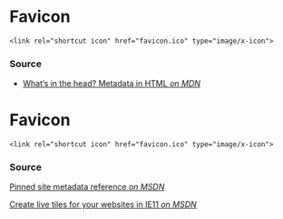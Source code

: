 # Favicon

```
<link rel="shortcut icon" href="favicon.ico" type="image/x-icon">
```

### Source
* [What’s in the head? Metadata in HTML _on MDN_](https://developer.mozilla.org/en-US/docs/Learn/HTML/Introduction_to_HTML/The_head_metadata_in_HTML#Adding_custom_icons_to_your_site)



# Favicon

```
<link rel="shortcut icon" href="favicon.ico" type="image/x-icon">
```

### Source
[Pinned site metadata reference _on MSDN_](https://msdn.microsoft.com/en-us/library/dn255024(v=vs.85).aspx)

[Create live tiles for your websites in IE11 _on MSDN_](https://msdn.microsoft.com/en-us/library/dn455115(v=vs.85).aspx)
